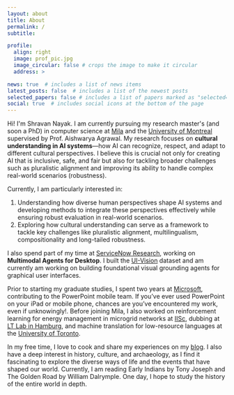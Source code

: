 ```yaml
---
layout: about
title: About
permalink: /
subtitle: 

profile:
  align: right
  image: prof_pic.jpg
  image_circular: false # crops the image to make it circular
  address: >

news: true  # includes a list of news items
latest_posts: false  # includes a list of the newest posts
selected_papers: false # includes a list of papers marked as "selected={true}"
social: true  # includes social icons at the bottom of the page
---
```


<!-- Hi! I am Shravan Nayak. I am pursuing my CS research masters at Mila and the University of Montreal under the guidance of Professor Aishwarya Agrawal. -->
Hi! I'm Shravan Nayak. I am currently pursuing my research master's (and soon a PhD) in computer science at [Mila](https://mila.quebec/en/) and the [University of Montreal](https://www.umontreal.ca/en/) supervised by Prof. Aishwarya Agrawal. My research focuses on **cultural understanding in AI systems**—how AI can recognize, respect, and adapt to different cultural perspectives. I believe this is crucial not only for creating AI that is inclusive, safe, and fair but also for tackling broader challenges such as pluralistic alignment and improving its ability to handle complex real-world scenarios (robustness).

Currently, I am particularly interested in:

1. Understanding how diverse human perspectives shape AI systems and developing methods to integrate these perspectives effectively while ensuring robust evaluation in real-world scenarios.
2. Exploring how cultural understanding can serve as a framework to tackle key challenges like pluralistic alignment, multilingualism, compositionality and long-tailed robustness.

I also spend part of my time at [ServiceNow Research](https://www.servicenow.com/research/), working on **Multimodal Agents for Desktop**. I built the [UI-Vision](https://uivision.github.io/) dataset and am currently am working on building foundational visual grounding agents for graphical user interfaces.

Prior to starting my graduate studies, I spent two years at [Microsoft](https://www.microsoft.com/), contributing to the PowerPoint mobile team. If you’ve ever used PowerPoint on your iPad or mobile phone, chances are you’ve encountered my work, even if unknowingly!. Before joining Mila, I also worked on reinforcement learning for energy management in microgrid networks at [IISc](https://www.csa.iisc.ac.in/~shalabh/), dubbing at [LT Lab in Hamburg](https://www.inf.uni-hamburg.de/en/inst/ab/lt/home.html), and machine translation for low-resource languages at the [University of Toronto](https://www.utoronto.ca/).

In my free time, I love to cook and share my experiences on my [blog](http://bajuka.github.io/blog/). I also have a deep interest in history, culture, and archaeology, as I find it fascinating to explore the diverse ways of life and the events that have shaped our world. Currently, I am reading Early Indians by Tony Joseph and The Golden Road by William Dalrymple. One day, I hope to study the history of the entire world in depth.
